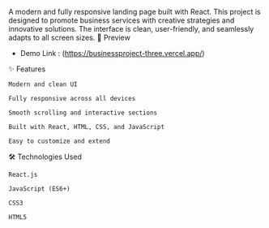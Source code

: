 A modern and fully responsive landing page built with React. This project is designed to promote business services with creative strategies and innovative solutions. The interface is clean, user-friendly, and seamlessly adapts to all screen sizes.
📸 Preview

 - Demo Link : (https://businessproject-three.vercel.app/)

✨ Features

    Modern and clean UI

    Fully responsive across all devices

    Smooth scrolling and interactive sections

    Built with React, HTML, CSS, and JavaScript

    Easy to customize and extend

🛠️ Technologies Used

    React.js

    JavaScript (ES6+)

    CSS3

    HTML5
